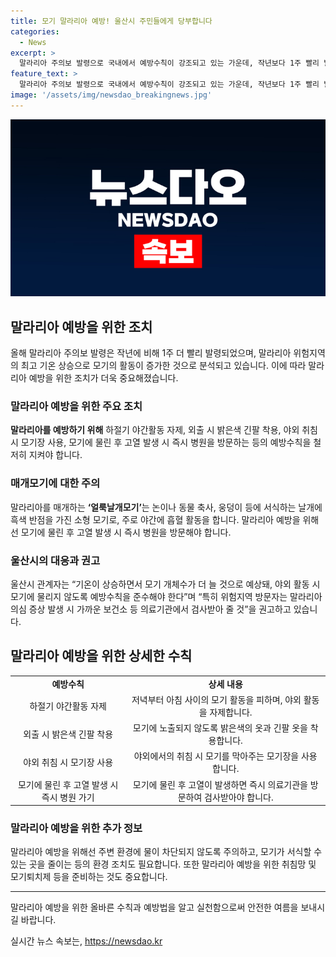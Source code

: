 ```yaml
---
title: 모기 말라리아 예방! 울산시 주민들에게 당부합니다
categories:
  - News
excerpt: >
  말라리아 주의보 발령으로 국내에서 예방수칙이 강조되고 있는 가운데, 작년보다 1주 빨리 발령된 이번 주의보에 대한 관심이 높아지고 있다. 말라리아 위험지역에서의 모기 활동이 빨라진 것으로 분석되며, 관련하여 야간활동 자제, 밝은색 긴팔 착용, 모기장 사용 등의 예방수칙을 철저히 준수해야 한다는 당부가 나왔다. 특히, 위험지역 방문자는 의심 증상 발생 시 즉시 의료기관을 방문할 것을 당부했다.
feature_text: >
  말라리아 주의보 발령으로 국내에서 예방수칙이 강조되고 있는 가운데, 작년보다 1주 빨리 발령된 이번 주의보에 대한 관심이 높아지고 있다. 말라리아 위험지역에서의 모기 활동이 빨라진 것으로 분석되며, 관련하여 야간활동 자제, 밝은색 긴팔 착용, 모기장 사용 등의 예방수칙을 철저히 준수해야 한다는 당부가 나왔다. 특히, 위험지역 방문자는 의심 증상 발생 시 즉시 의료기관을 방문할 것을 당부했다.
image: '/assets/img/newsdao_breakingnews.jpg'
---
```


<p><img src="/assets/img/newsdao_breakingnews.jpg" alt="koreaapp 속보" /></p>

<h2 data-ke-size="size26">말라리아 예방을 위한 조치</h2>

<p data-ke-size="size16">올해 말라리아 주의보 발령은 작년에 비해 1주 더 빨리 발령되었으며, 말라리아 위험지역의 최고 기온 상승으로 모기의 활동이 증가한 것으로 분석되고 있습니다. 이에 따라 말라리아 예방을 위한 조치가 더욱 중요해졌습니다.</p>

<h3>말라리아 예방을 위한 주요 조치</h3>

<p data-ke-size="size16"><b>말라리아를 예방하기 위해</b> 하절기 야간활동 자제, 외출 시 밝은색 긴팔 착용, 야외 취침 시 모기장 사용, 모기에 물린 후 고열 발생 시 즉시 병원을 방문하는 등의 예방수칙을 철저히 지켜야 합니다.</p>

<h3>매개모기에 대한 주의</h3>

<p data-ke-size="size16">말라리아를 매개하는 <b>‘얼룩날개모기’</b>는 논이나 동물 축사, 웅덩이 등에 서식하는 날개에 흑색 반점을 가진 소형 모기로, 주로 야간에 흡혈 활동을 합니다. 말라리아 예방을 위해선 모기에 물린 후 고열 발생 시 즉시 병원을 방문해야 합니다.</p>

<h3>울산시의 대응과 권고</h3>

<p data-ke-size="size16">울산시 관계자는 “기온이 상승하면서 모기 개체수가 더 늘 것으로 예상돼, 야외 활동 시 모기에 물리지 않도록 예방수칙을 준수해야 한다”며 “특히 위험지역 방문자는 말라리아 의심 증상 발생 시 가까운 보건소 등 의료기관에서 검사받아 줄 것”을 권고하고 있습니다.</p>

<h2 data-ke-size="size26">말라리아 예방을 위한 상세한 수칙</h2>

<table>
   <tbody>
      <tr>
         <td style="text-align: center; height: 17px;"><b>예방수칙</b></td>
         <td style="text-align: center; height: 17px;"><b>상세 내용</b></td>
      </tr>
      <tr>
         <td style="text-align: center; height: 17px;">하절기 야간활동 자제</td>
         <td style="text-align: center; height: 17px;">저녁부터 아침 사이의 모기 활동을 피하며, 야외 활동을 자제합니다.</td>
      </tr>
      <tr>
         <td style="text-align: center; height: 17px;">외출 시 밝은색 긴팔 착용</td>
         <td style="text-align: center; height: 17px;">모기에 노출되지 않도록 밝은색의 옷과 긴팔 옷을 착용합니다.</td>
      </tr>
      <tr>
         <td style="text-align: center; height: 17px;">야외 취침 시 모기장 사용</td>
         <td style="text-align: center; height: 17px;">야외에서의 취침 시 모기를 막아주는 모기장을 사용합니다.</td>
      </tr>
      <tr>
         <td style="text-align: center; height: 17px;">모기에 물린 후 고열 발생 시 즉시 병원 가기</td>
         <td style="text-align: center; height: 17px;">모기에 물린 후 고열이 발생하면 즉시 의료기관을 방문하여 검사받아야 합니다.</td>
      </tr>
   </tbody>
</table>

<h3>말라리아 예방을 위한 추가 정보</h3>

<p data-ke-size="size16">말라리아 예방을 위해선 주변 환경에 물이 차단되지 않도록 주의하고, 모기가 서식할 수 있는 곳을 줄이는 등의 환경 조치도 필요합니다. 또한 말라리아 예방을 위한 취침망 및 모기퇴치제 등을 준비하는 것도 중요합니다.</p>

<hr>

<p data-ke-size="size16">말라리아 예방을 위한 올바른 수칙과 예방법을 알고 실천함으로써 안전한 여름을 보내시길 바랍니다.</p>
실시간 뉴스 속보는, <a href="https://newsdao.kr" rel="dofollow">https://newsdao.kr</a>


